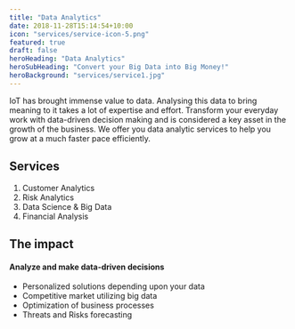 ```yaml
---
title: "Data Analytics"
date: 2018-11-28T15:14:54+10:00
icon: "services/service-icon-5.png"
featured: true
draft: false
heroHeading: "Data Analytics"
heroSubHeading: "Convert your Big Data into Big Money!"
heroBackground: "services/service1.jpg"
---
```


IoT has brought immense value to data. Analysing this data to bring meaning to it takes a lot of expertise and effort. Transform your everyday work with data-driven decision making and is considered a key asset in the growth of the business. We offer you data analytic services to help you grow at a much faster pace efficiently.

## Services

1. Customer Analytics
2. Risk Analytics
3. Data Science & Big Data
4. Financial Analysis

## The impact

#### Analyze and make data-driven decisions

- Personalized solutions depending upon your data
- Competitive market utilizing big data
- Optimization of business processes
- Threats and Risks forecasting
